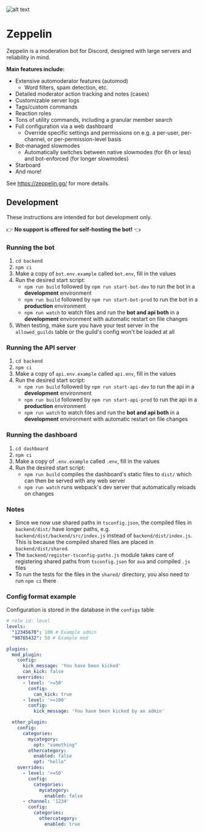 ![alt text](https://cdn.discordapp.com/attachments/387632118613671936/822453280981909524/3rt4e.png)
# Zeppelin
Zeppelin is a moderation bot for Discord, designed with large servers and reliability in mind.

**Main features include:**
- Extensive automoderator features (automod)
  - Word filters, spam detection, etc.
- Detailed moderator action tracking and notes (cases)
- Customizable server logs
- Tags/custom commands
- Reaction roles
- Tons of utility commands, including a granular member search
- Full configuration via a web dashboard
  - Override specific settings and permissions on e.g. a per-user, per-channel, or per-permission-level basis
- Bot-managed slowmodes
  - Automatically switches between native slowmodes (for 6h or less) and bot-enforced (for longer slowmodes)
- Starboard
- And more!

See https://zeppelin.gg/ for more details.

## Development
These instructions are intended for bot development only.

👉 **No support is offered for self-hosting the bot!** 👈

### Running the bot
1. `cd backend`
2. `npm ci`
3. Make a copy of `bot.env.example` called `bot.env`, fill in the values
4. Run the desired start script:
    * `npm run build` followed by `npm run start-bot-dev` to run the bot in a **development** environment
    * `npm run build` followed by `npm run start-bot-prod` to run the bot in a **production** environment
    * `npm run watch` to watch files and run the **bot and api both** in a **development** environment
      with automatic restart on file changes
5. When testing, make sure you have your test server in the `allowed_guilds` table or the guild's config won't be loaded at all

### Running the API server
1. `cd backend`
2. `npm ci`
3. Make a copy of `api.env.example` called `api.env`, fill in the values
4. Run the desired start script:
    * `npm run build` followed by `npm run start-api-dev` to run the api in a **development** environment
    * `npm run build` followed by `npm run start-api-prod` to run the api in a **production** environment
    * `npm run watch` to watch files and run the **bot and api both** in a **development** environment
      with automatic restart on file changes

### Running the dashboard
1. `cd dashboard`
2. `npm ci`
3. Make a copy of `.env.example` called `.env`, fill in the values
4. Run the desired start script:
    * `npm run build` compiles the dashboard's static files to `dist/` which can then be served with any web server
    * `npm run watch` runs webpack's dev server that automatically reloads on changes

### Notes
* Since we now use shared paths in `tsconfig.json`, the compiled files in `backend/dist/` have longer paths, e.g.
  `backend/dist/backend/src/index.js` instead of `backend/dist/index.js`. This is because the compiled shared files
  are placed in `backend/dist/shared`.
* The `backend/register-tsconfig-paths.js` module takes care of registering shared paths from `tsconfig.json` for
  `ava` and compiled `.js` files
* To run the tests for the files in the `shared/` directory, you also need to run `npm ci` there

### Config format example
Configuration is stored in the database in the `configs` table

```yml
# role id: level
levels:
  "12345678": 100 # Example admin
  "98765432": 50 # Example mod

plugins:
  mod_plugin:
    config:
      kick_message: 'You have been kicked'
      can_kick: false
    overrides:
      - level: '>=50'
        config:
          can_kick: true
      - level: '>=100'
        config:
          kick_message: 'You have been kicked by an admin'

  other_plugin:
    config:
      categories:
        mycategory:
          opt: "something"
        othercategory:
          enabled: false
          opt: "hello"
    overrides:
      - level: '>=50'
        config:
          categories:
            mycategory:
              enabled: false
      - channel: '1234'
        config:
          categories:
            othercategory:
              enabled: true
```
